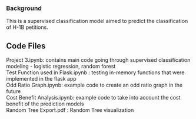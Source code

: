 ### Background
This is a supervised classification model aimed to predict the classification of H-1B petitions. 

## Code Files
Project 3.ipynb: contains main code going through supervised classification modeling - logistic regression, random forest
</br>Test Function used in Flask.ipynb : testing in-memory functions that were implemented in the flask app
</br>Odd Ratio Graph.ipynb: example code to create an odd ratio graph in the future
</br>Cost Benefit Analysis.ipynb: example code to take into account the cost benefit of the prediction models
</br>Random Tree Export.pdf : Random Tree visualization
